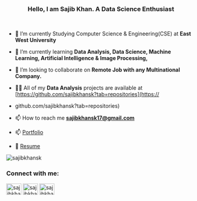 
<h3 align="center">Hello, I am Sajib Khan. A Data Science Enthusiast</h3>
<br>
 
- 🔭 I’m currently Studying Computer Science & Engineering(CSE) at **East West University**

- 🌱 I’m currently learning **Data Analysis, Data Science, Machine Learning, Artificial Intelligence & Image Processing,**

- 👯 I’m looking to collaborate on **Remote Job with any Multinational Company.**

- 👨‍💻 All of my **Data Analysis** projects are available at [https://github.com/sajibkhansk?tab=repositories](https://
- github.com/sajibkhansk?tab=repositories)

- 📫 How to reach me **sajibkhansk17@gmail.com**

- 📫  [Portfolio](https://sajibkhansk.netlify.app)

- 📄 [Resume](https://sajibkhansk.netlify.app)
<p align="left"> <img src="https://komarev.com/ghpvc/?username=sajibkhansk&label=Profile%20views&color=0c6dd4&style=flat" alt="sajibkhansk" /> </p>
<h3 align="left">Connect with me:</h3>
<p align="left">
<a href="https://linkedin.com/in/sajibkhansk" target="blank"><img align="center" src="https://raw.githubusercontent.com/rahuldkjain/github-profile-readme-generator/master/src/images/icons/Social/linked-in-alt.svg" alt="sajibkhanofficial" height="30" width="40" /></a>
<a href="https://fb.com/sajibkhanofficial" target="blank"><img align="center" src="https://raw.githubusercontent.com/rahuldkjain/github-profile-readme-generator/master/src/images/icons/Social/facebook.svg" alt="sajibkhanofficial" height="30" width="40" /></a>
<a href="https://instagram.com/sajibkhan.official" target="blank"><img align="center" src="https://raw.githubusercontent.com/rahuldkjain/github-profile-readme-generator/master/src/images/icons/Social/instagram.svg" alt="sajibkhan.official" height="30" width="40" /></a>
</p>
